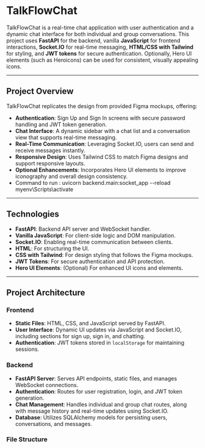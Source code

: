 # TalkFlowChat

TalkFlowChat is a real-time chat application with user authentication and a dynamic chat interface for both individual and group conversations. This project uses **FastAPI** for the backend, vanilla **JavaScript** for frontend interactions, **Socket.IO** for real-time messaging, **HTML/CSS with Tailwind** for styling, and **JWT tokens** for secure authentication. Optionally, Hero UI elements (such as Heroicons) can be used for consistent, visually appealing icons.

---

## Project Overview

TalkFlowChat replicates the design from provided Figma mockups, offering:

- **Authentication**: Sign Up and Sign In screens with secure password handling and JWT token generation.
- **Chat Interface**: A dynamic sidebar with a chat list and a conversation view that supports real-time messaging.
- **Real-Time Communication**: Leveraging Socket.IO, users can send and receive messages instantly.
- **Responsive Design**: Uses Tailwind CSS to match Figma designs and support responsive layouts.
- **Optional Enhancements**: Incorporates Hero UI elements to improve iconography and overall design consistency.
- Command to run : uvicorn backend.main:socket_app --reload
myenv\Scripts\activate 

---

## Technologies

- **FastAPI**: Backend API server and WebSocket handler.
- **Vanilla JavaScript**: For client-side logic and DOM manipulation.
- **Socket.IO**: Enabling real-time communication between clients.
- **HTML**: For structuring the UI.
- **CSS with Tailwind**: For design styling that follows the Figma mockups.
- **JWT Tokens**: For secure authentication and API protection.
- **Hero UI Elements**: (Optional) For enhanced UI icons and elements.

---

## Project Architecture

### Frontend
- **Static Files**: HTML, CSS, and JavaScript served by FastAPI.
- **User Interface**: Dynamic UI updates via JavaScript and Socket.IO, including sections for sign up, sign in, and chatting.
- **Authentication**: JWT tokens stored in `localStorage` for maintaining sessions.

### Backend
- **FastAPI Server**: Serves API endpoints, static files, and manages WebSocket connections.
- **Authentication**: Routes for user registration, login, and JWT token generation.
- **Chat Management**: Handles individual and group chat routes, along with message history and real-time updates using Socket.IO.
- **Database**: Utilizes SQLAlchemy models for persisting users, conversations, and messages.

### File Structure

